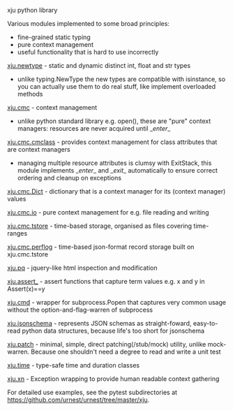 xju python library

Various modules implemented to some broad principles:
  - fine-grained static typing
  - pure context management
  - useful functionality that is hard to use incorrectly

[xju.newtype](xju/newtype.py) - static and dynamic distinct int, float and str types

  - unlike typing.NewType the new types are compatible with isinstance, so you
    can actually use them to do real stuff, like implement overloaded methods

[xju.cmc](xju/cmc/__init__.py) - context management

  - unlike python standard library e.g. open(), these are "pure" context managers: resources
    are never acquired until \__enter__

[xju.cmc.cmclass](xju/cmc/__init__.py) - provides context management for class attributes that are context managers

  - managing multiple resource attributes is clumsy with ExitStack, this module implements
    \__enter__ and \__exit__ automatically to ensure correct ordering and cleanup on exceptions

[xju.cmc.Dict](xju/cmc/__init__.py) - dictionary that is a context manager for its (context manager) values

[xju.cmc.io](xju/cmc/io/__init__.py) - pure context management for e.g. file reading and writing

[xju.cmc.tstore](xju/cmc/tstore.py) - time-based storage, organised as files covering time-ranges

[xju.cmc.perflog](xju/cmc/perflog.py) - time-based json-format record storage built on xju.cmc.tstore

[xju.pq](xju/py.py) - jquery-like html inspection and modification

[xju.assert_](xju/assert_.py) - assert functions that capture term values e.g. x and y in Assert(x)==y

[xju.cmd](xju/cmd.py) - wrapper for subprocess.Popen that captures very common usage without the option-and-flag-warren of subprocess

[xju.jsonschema](xju/jsonschema.py) - represents JSON schemas as straight-foward, easy-to-read python data structures, because life's too short for jsonschema

[xju.patch](xju/patch.py) - minimal, simple, direct patching(/stub/mock) utility, unlike
mock-warren. Because one shouldn't need a degree to read and write a unit test

[xju.time](xju/time.py) - type-safe time and duration classes

[xju.xn](xju/xn.py) - Exception wrapping to provide human readable context gathering

For detailed use examples, see the pytest subdirectories at https://github.com/urnest/urnest/tree/master/xju.
